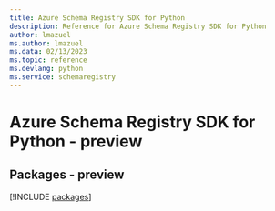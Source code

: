 ```yaml
---
title: Azure Schema Registry SDK for Python
description: Reference for Azure Schema Registry SDK for Python
author: lmazuel
ms.author: lmazuel
ms.data: 02/13/2023
ms.topic: reference
ms.devlang: python
ms.service: schemaregistry
---
```

# Azure Schema Registry SDK for Python - preview
## Packages - preview
[!INCLUDE [packages](schema-registry-index.md)]